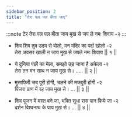 ```yaml
---
sidebar_position: 2
title: "तेरा पल पल बीता जाए"
---
```


:::note टेर
तेरा पल पल बीता जाय मुख से जप ले नमः शिवाय -२
:::

- शिव शिव तुम उदय से बोलो, मन मंदिर का पर्दा खोलो -२ <br/>
  तेरा अवसर खाली न जाय मुख से जपले नमः शिवाय || १ ||

- ये दुनिया पंछी का मेला, समझो उड़ जाना है अकेला -२ <br/>
  तेरा तन मन साथ न जाय मुख से। ..... || २ ||

- मुसाफिरी जब पूरी होगी, चलने की मजबूरी होगी -२ <br/>
  पिंजरा प्राण में रह जाय मुख से। … || ३ ||

- शिव पूजन में मस्त बने जा, भक्ति सुधा रास पान किये जा -२ <br/>
  दर्शन विश्वनाथ के पाय मुख से। … || ४ ||
